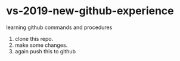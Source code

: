 # vs-2019-new-github-experience
learning github commands and procedures

1. clone this repo.
2. make some changes.
3. again push this to github
